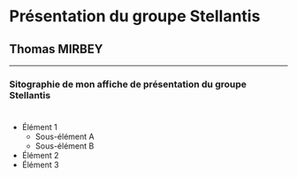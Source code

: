 # Présentation du groupe Stellantis
## Thomas MIRBEY
-------------------------------

### Sitographie de mon affiche de présentation du groupe Stellantis
#
* Élément 1
  * Sous-élément A
  * Sous-élément B
* Élément 2
* Élément 3




